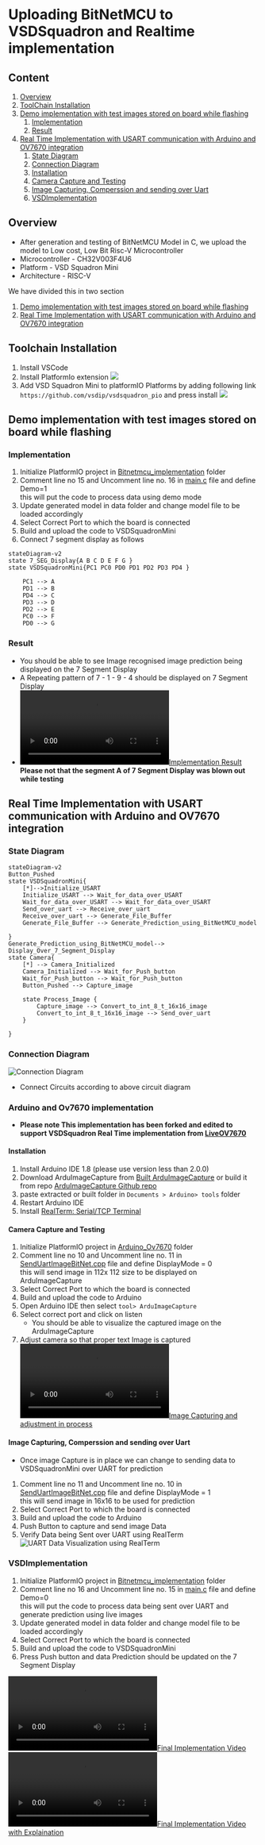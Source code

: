 # Uploading BitNetMCU to VSDSquadron and Realtime implementation

## Content 
1. [Overview](#overview)
2. [ToolChain Installation](#toolchain-installation)
3. [Demo implementation with test images stored on board while flashing](#demo-implementation-with-test-images-stored-on-board-while-flashing)
    1. [Implementation](#implementation)
    2. [Result](#result)
4. [Real Time Implementation with USART communication with Arduino and OV7670 integration](#real-time-implementation-with-usart-communication-with-arduino-and-ov7670-integration)
    1. [State Diagram](#state-diagram)
    2. [Connection Diagram](#connection-diagram)
    3. [Installation](#installation)
    4. [Camera Capture and Testing](#camera-capture-and-testing)
    5. [Image Capturing, Comperssion and sending over Uart](#image-capturing-comperssion-and-sending-over-uart)
    6. [VSDImplementation](#vsdimplementation)
## Overview
- After generation and testing of BitNetMCU Model in C, we upload the model to Low cost, Low Bit Risc-V Microcontroller
- Microcontroller - CH32V003F4U6
- Platform - VSD Squadron Mini
- Architecture - RISC-V 

 We have divided this in two section 
1. [Demo implementation with test images stored on board while flashing](#demo-implementation-with-test-images-stored-on-board-while-flashing)
2. [Real Time Implementation with USART communication with Arduino and OV7670 integration](#real-time-implementation-with-usart-communication-with-arduino-and-ov7670-integration)

## Toolchain Installation
1. Install VSCode
2. Install PlatformIo extension
![](https://ch405-labs.com/content/images/size/w1000/2023/11/VSCode_Extension_PlatformIO.png)
3. Add VSD Squadron Mini to platformIO Platforms by adding following link `https://github.com/vsdip/vsdsquadron_pio` and press install
 ![](https://ch405-labs.com/content/images/size/w1000/2023/11/VSCode_PlatformIO_Platforms_Embedded.png)

## Demo implementation with test images stored on board while flashing

### Implementation
1. Initialize PlatformIO project in [Bitnetmcu_implementation](./Bitnetmcu_implementation/) folder
2. Comment line no 15 and Uncomment line no. 16 in [main.c](./Bitnetmcu_implementation/src/main.c) file and define Demo=1 \
this will put the code to process data using demo mode
3. Update generated model in data folder and change model file to be loaded accordingly
4. Select Correct Port to which the board is connected
5. Build and upload the code to VSDSquadronMini
6. Connect 7 segment display as follows
```mermaid
stateDiagram-v2
state 7_SEG_Display{A B C D E F G }
state VSDSquadronMini{PC1 PC0 PD0 PD1 PD2 PD3 PD4 }

    PC1 --> A
    PD1 --> B
    PD4 --> C
    PD3 --> D
    PD2 --> E
    PC0 --> F
    PD0 --> G
```
### Result
- You should be able to see Image recognised image prediction being displayed on the 7 Segment Display
- A Repeating pattern of 7 - 1 - 9 - 4 should be displayed on  7 Segment Display
- [![Implementation Result](../images/basic_implementation.mp4)](../images/basic_implementation.mp4) \
**Please not that the segment A of 7 Segment Display was blown out while testing**

## Real Time Implementation with USART communication with Arduino and OV7670 integration

### State Diagram
```mermaid
stateDiagram-v2
Button_Pushed
state VSDSquadronMini{
    [*]-->Initialize_USART
    Initialize_USART --> Wait_for_data_over_USART
    Wait_for_data_over_USART --> Wait_for_data_over_USART
    Send_over_uart --> Receive_over_uart
    Receive_over_uart --> Generate_File_Buffer
    Generate_File_Buffer --> Generate_Prediction_using_BitNetMCU_model
    
}
Generate_Prediction_using_BitNetMCU_model--> Display_Over_7_Segment_Display
state Camera{
    [*] --> Camera_Initialized
    Camera_Initialized --> Wait_for_Push_button
    Wait_for_Push_button --> Wait_for_Push_button
    Button_Pushed --> Capture_image

    state Process_Image {
        Capture_image --> Convert_to_int_8_t_16x16_image
        Convert_to_int_8_t_16x16_image --> Send_over_uart
    }
    
}
```

### Connection Diagram
![Connection Diagram](../images/circuitdiagram.png)
- Connect Circuits according to above circuit diagram

### Arduino and Ov7670 implementation
- **Please note This implementation has been forked and edited to support VSDSquadron Real Time implementation from [LiveOV7670](https://github.com/indrekluuk/LiveOV7670)**

#### Installation
1. Install Arduino IDE 1.8 (please use version less than 2.0.0)
2. Download ArduImageCapture from [Built ArduImageCapture](https://circuitjournal.com/download?file=ArduImageCapture.1.1.zip) or build it from repo [ArduImageCapture Github repo](https://github.com/indrekluuk/ArduImageCapture)
3. paste extracted or built folder in `Documents > Arduino> tools` folder
4. Restart Arduino IDE 
5. Install [RealTerm: Serial/TCP Terminal ](https://sourceforge.net/projects/realterm/)

#### Camera Capture and Testing
1. Initialize PlatformIO project in [Arduino_Ov7670](./Arduino_Ov7670/) folder
2. Comment line no 10 and Uncomment line no. 11 in [SendUartImageBitNet.cpp](./Arduino_Ov7670/src/LiveOV7670/SendUartImageBitNet.cpp) file and define DisplayMode = 0 \
this will send image in 112x 112 size to be displayed on ArduImageCapture
3. Select Correct Port to which the board is connected
4. Build and upload the code to Arduino
5. Open Arduino IDE then select `tool> ArduImageCapture`
6. Select correct port and click on listen
    - You should be able to visualize the captured image on the ArduImageCapture
7. Adjust camera so that proper text Image is captured 
[![Image Capturing and adjustment in process](../images/camera_capture_and_testing.mp4)](../images/camera_capture_and_testing.mp4)

#### Image Capturing, Comperssion and sending over Uart
- Once image Capture is in place we can change to sending data to VSDSquadronMini over UART for prediction
1.  Comment line no 11 and Uncomment line no. 10 in [SendUartImageBitNet.cpp](./Arduino_Ov7670/src/LiveOV7670/SendUartImageBitNet.cpp) file and define DisplayMode = 1 \
this will send image in 16x16 to be used for prediction
2. Select Correct Port to which the board is connected
3. Build and upload the code to Arduino
4. Push Button to capture and send image Data
5. Verify Data being Sent over UART using RealTerm 
![UART Data Visualization using RealTerm](../images/realterm_data_visualization.jpeg)

### VSDImplementation
1. Initialize PlatformIO project in [Bitnetmcu_implementation](./Bitnetmcu_implementation/) folder
2. Comment line no 16 and Uncomment line no. 15 in [main.c](./Bitnetmcu_implementation/src/main.c) file and define Demo=0 \
this will put the code to process data being sent over UART and generate prediction using live images
3. Update generated model in data folder and change model file to be loaded accordingly
4. Select Correct Port to which the board is connected
5. Build and upload the code to VSDSquadronMini
6. Press Push button and data Prediction should be updated on the 7 Segment Display

[![Final Implementation Video](../images/final_real_time_implementation.mp4)](../images/final_real_time_implementation.mp4)
[![Final Implementation Video with Explaination](../images/final_implementration_with_explaination.mp4)](../images/final_implementration_with_explaination.mp4)
